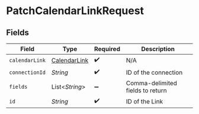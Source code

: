 # PatchCalendarLinkRequest


## Fields

| Field                                               | Type                                                | Required                                            | Description                                         |
| --------------------------------------------------- | --------------------------------------------------- | --------------------------------------------------- | --------------------------------------------------- |
| `calendarLink`                                      | [CalendarLink](../../models/shared/CalendarLink.md) | :heavy_check_mark:                                  | N/A                                                 |
| `connectionId`                                      | *String*                                            | :heavy_check_mark:                                  | ID of the connection                                |
| `fields`                                            | List\<*String*>                                     | :heavy_minus_sign:                                  | Comma-delimited fields to return                    |
| `id`                                                | *String*                                            | :heavy_check_mark:                                  | ID of the Link                                      |